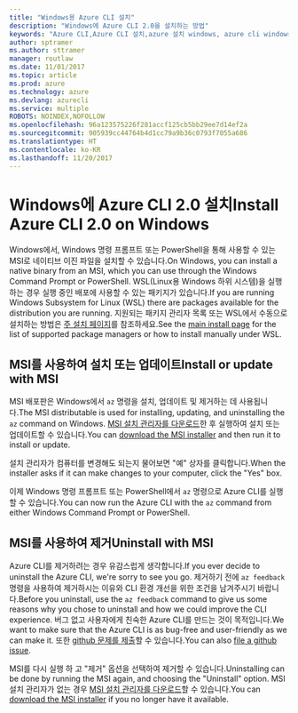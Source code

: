 ```yaml
---
title: "Windows용 Azure CLI 설치"
description: "Windows에 Azure CLI 2.0을 설치하는 방법"
keywords: "Azure CLI,Azure CLI 설치,azure 설치 windows, azure cli windows, azure windows"
author: sptramer
ms.author: sttramer
manager: routlaw
ms.date: 11/01/2017
ms.topic: article
ms.prod: azure
ms.technology: azure
ms.devlang: azurecli
ms.service: multiple
ROBOTS: NOINDEX,NOFOLLOW
ms.openlocfilehash: 96a123575226f281accf125cb5bb29ee7d14ef2a
ms.sourcegitcommit: 905939cc44764b4d1cc79a9b36c0793f7055a686
ms.translationtype: HT
ms.contentlocale: ko-KR
ms.lasthandoff: 11/20/2017
---
```

# <a name="install-azure-cli-20-on-windows"></a><span data-ttu-id="aff82-104">Windows에 Azure CLI 2.0 설치</span><span class="sxs-lookup"><span data-stu-id="aff82-104">Install Azure CLI 2.0 on Windows</span></span>

<span data-ttu-id="aff82-105">Windows에서, Windows 명령 프롬프트 또는 PowerShell을 통해 사용할 수 있는 MSI로 네이티브 이진 파일을 설치할 수 있습니다.</span><span class="sxs-lookup"><span data-stu-id="aff82-105">On Windows, you can install a native binary from an MSI, which you can use through the Windows Command Prompt or PowerShell.</span></span> <span data-ttu-id="aff82-106">WSL(Linux용 Windows 하위 시스템)을 실행하는 경우 실행 중인 배포에 사용할 수 있는 패키지가 있습니다.</span><span class="sxs-lookup"><span data-stu-id="aff82-106">If you are running Windows Subsystem for Linux (WSL) there are packages available for the distribution you are running.</span></span> <span data-ttu-id="aff82-107">지원되는 패키지 관리자 목록 또는 WSL에서 수동으로 설치하는 방법은 [주 설치 페이지](install-azure-cli.md)를 참조하세요.</span><span class="sxs-lookup"><span data-stu-id="aff82-107">See the [main install page](install-azure-cli.md) for the list of supported package managers or how to install manually under WSL.</span></span>

## <a name="install-or-update-with-msi"></a><span data-ttu-id="aff82-108">MSI를 사용하여 설치 또는 업데이트</span><span class="sxs-lookup"><span data-stu-id="aff82-108">Install or update with MSI</span></span>

<span data-ttu-id="aff82-109">MSI 배포판은 Windows에서 `az` 명령을 설치, 업데이트 및 제거하는 데 사용됩니다.</span><span class="sxs-lookup"><span data-stu-id="aff82-109">The MSI distributable is used for installing, updating, and uninstalling the `az` command on Windows.</span></span> <span data-ttu-id="aff82-110">[MSI 설치 관리자를 다운로드](https://aka.ms/InstallAzureCliWindows)한 후 실행하여 설치 또는 업데이트할 수 있습니다.</span><span class="sxs-lookup"><span data-stu-id="aff82-110">You can [download the MSI installer](https://aka.ms/InstallAzureCliWindows) and then run it to install or update.</span></span>

<span data-ttu-id="aff82-111">설치 관리자가 컴퓨터를 변경해도 되는지 물어보면 "예" 상자를 클릭합니다.</span><span class="sxs-lookup"><span data-stu-id="aff82-111">When the installer asks if it can make changes to your computer, click the "Yes" box.</span></span>

<span data-ttu-id="aff82-112">이제 Windows 명령 프롬프트 또는 PowerShell에서 `az` 명령으로 Azure CLI를 실행할 수 있습니다.</span><span class="sxs-lookup"><span data-stu-id="aff82-112">You can now run the Azure CLI with the `az` command from either Windows Command Prompt or PowerShell.</span></span>

## <a name="uninstall-with-msi"></a><span data-ttu-id="aff82-113">MSI를 사용하여 제거</span><span class="sxs-lookup"><span data-stu-id="aff82-113">Uninstall with MSI</span></span>

<span data-ttu-id="aff82-114">Azure CLI를 제거하려는 경우 유감스럽게 생각합니다.</span><span class="sxs-lookup"><span data-stu-id="aff82-114">If you ever decide to uninstall the Azure CLI, we're sorry to see you go.</span></span> <span data-ttu-id="aff82-115">제거하기 전에 `az feedback` 명령을 사용하여 제거하시는 이유와 CLI 환경 개선을 위한 조건을 남겨주시기 바랍니다.</span><span class="sxs-lookup"><span data-stu-id="aff82-115">Before you uninstall, use the `az feedback` command to give us some reasons why you chose to uninstall and how we could improve the CLI experience.</span></span> <span data-ttu-id="aff82-116">버그 없고 사용자에게 친숙한 Azure CLI를 만드는 것이 목적입니다.</span><span class="sxs-lookup"><span data-stu-id="aff82-116">We want to make sure that the Azure CLI is as bug-free and user-friendly as we can make it.</span></span> <span data-ttu-id="aff82-117">또한 [github 문제를 제출](https://github.com/Azure/azure-cli/issues)할 수 있습니다.</span><span class="sxs-lookup"><span data-stu-id="aff82-117">You can also [file a github issue](https://github.com/Azure/azure-cli/issues).</span></span>

<span data-ttu-id="aff82-118">MSI를 다시 실행 하 고 "제거" 옵션을 선택하여 제거할 수 있습니다.</span><span class="sxs-lookup"><span data-stu-id="aff82-118">Uninstalling can be done by running the MSI again, and choosing the "Uninstall" option.</span></span> <span data-ttu-id="aff82-119">MSI 설치 관리자가 없는 경우 [MSI 설치 관리자를 다운로드](https://aka.ms/InstallAzureCliWindows)할 수 있습니다.</span><span class="sxs-lookup"><span data-stu-id="aff82-119">You can [download the MSI installer](https://aka.ms/InstallAzureCliWindows) if you no longer have it available.</span></span>
